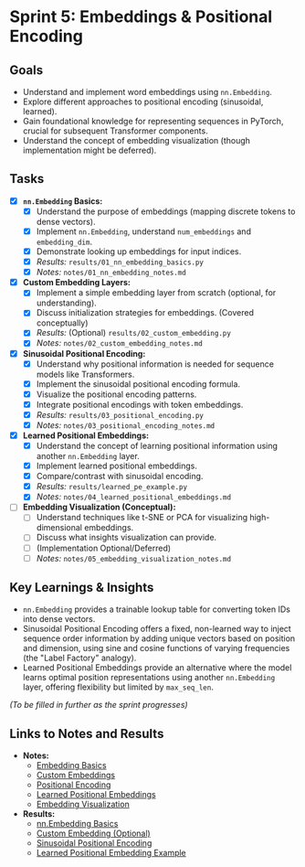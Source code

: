# Sprint 5: Embeddings & Positional Encoding

## Goals

- Understand and implement word embeddings using `nn.Embedding`.
- Explore different approaches to positional encoding (sinusoidal, learned).
- Gain foundational knowledge for representing sequences in PyTorch, crucial for subsequent Transformer components.
- Understand the concept of embedding visualization (though implementation might be deferred).

## Tasks

- [x] **`nn.Embedding` Basics:**
  - [x] Understand the purpose of embeddings (mapping discrete tokens to dense vectors).
  - [x] Implement `nn.Embedding`, understand `num_embeddings` and `embedding_dim`.
  - [x] Demonstrate looking up embeddings for input indices.
  - [x] _Results:_ `results/01_nn_embedding_basics.py`
  - [x] _Notes:_ `notes/01_nn_embedding_notes.md`
- [x] **Custom Embedding Layers:**
  - [x] Implement a simple embedding layer from scratch (optional, for understanding).
  - [x] Discuss initialization strategies for embeddings. (Covered conceptually)
  - [x] _Results:_ (Optional) `results/02_custom_embedding.py`
  - [x] _Notes:_ `notes/02_custom_embedding_notes.md`
- [x] **Sinusoidal Positional Encoding:**
  - [x] Understand why positional information is needed for sequence models like Transformers.
  - [x] Implement the sinusoidal positional encoding formula.
  - [x] Visualize the positional encoding patterns.
  - [x] Integrate positional encodings with token embeddings.
  - [x] _Results:_ `results/03_positional_encoding.py`
  - [x] _Notes:_ `notes/03_positional_encoding_notes.md`
- [x] **Learned Positional Embeddings:**
  - [x] Understand the concept of learning positional information using another `nn.Embedding` layer.
  - [x] Implement learned positional embeddings.
  - [x] Compare/contrast with sinusoidal encoding.
  - [x] _Results:_ `results/learned_pe_example.py`
  - [x] _Notes:_ `notes/04_learned_positional_embeddings.md`
- [ ] **Embedding Visualization (Conceptual):**
  - [ ] Understand techniques like t-SNE or PCA for visualizing high-dimensional embeddings.
  - [ ] Discuss what insights visualization can provide.
  - [ ] (Implementation Optional/Deferred)
  - [ ] _Notes:_ `notes/05_embedding_visualization_notes.md`

## Key Learnings & Insights

- `nn.Embedding` provides a trainable lookup table for converting token IDs into dense vectors.
- Sinusoidal Positional Encoding offers a fixed, non-learned way to inject sequence order information by adding unique vectors based on position and dimension, using sine and cosine functions of varying frequencies (the "Label Factory" analogy).
- Learned Positional Embeddings provide an alternative where the model learns optimal position representations using another `nn.Embedding` layer, offering flexibility but limited by `max_seq_len`.

_(To be filled in further as the sprint progresses)_

## Links to Notes and Results

- **Notes:**
  - [Embedding Basics](notes/01_nn_embedding_notes.md)
  - [Custom Embeddings](notes/02_custom_embedding_notes.md)
  - [Positional Encoding](notes/03_positional_encoding_notes.md)
  - [Learned Positional Embeddings](notes/04_learned_positional_embeddings.md)
  - [Embedding Visualization](notes/05_embedding_visualization_notes.md)
- **Results:**
  - [nn.Embedding Basics](results/01_nn_embedding_basics.py)
  - [Custom Embedding (Optional)](results/02_custom_embedding.py)
  - [Sinusoidal Positional Encoding](results/03_positional_encoding.py)
  - [Learned Positional Embedding Example](results/learned_pe_example.py)
